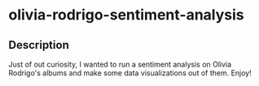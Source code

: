 # olivia-rodrigo-sentiment-analysis

## Description
Just of out curiosity, I wanted to run a sentiment analysis on Olivia Rodrigo's albums and make some data visualizations out of them. Enjoy! 
